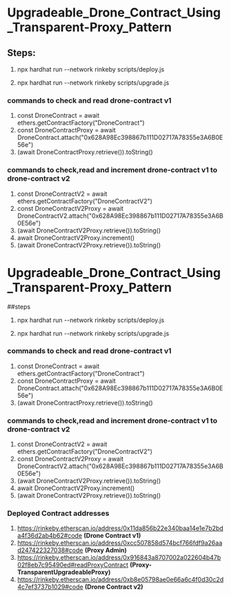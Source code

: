 # Upgradeable_Drone_Contract_Using_Transparent-Proxy_Pattern

## Steps:

1. npx hardhat run --network rinkeby scripts/deploy.js 

2. npx hardhat run --network rinkeby scripts/upgrade.js

### commands to check and read drone-contract v1

1. const DroneContract = await ethers.getContractFactory("DroneContract")
2. const DroneContractProxy = await DroneContract.attach("0x628A98Ec398867b111D02717A78355e3A6B0E56e")
3. (await DroneContractProxy.retrieve()).toString()

### commands to check,read and increment drone-contract v1 to drone-contract v2

1.  const DroneContractV2 = await ethers.getContractFactory("DroneContractV2")
2.  const DroneContractV2Proxy = await DroneContractV2.attach("0x628A98Ec398867b111D02717A78355e3A6B0E56e")
3.  (await DroneContractV2Proxy.retrieve()).toString()
4.  await DroneContractV2Proxy.increment()
5.  (await DroneContractV2Proxy.retrieve()).toString()

# Upgradeable_Drone_Contract_Using_Transparent-Proxy_Pattern

##steps

1. npx hardhat run --network rinkeby scripts/deploy.js 

2. npx hardhat run --network rinkeby scripts/upgrade.js

### commands to check and read drone-contract v1

1. const DroneContract = await ethers.getContractFactory("DroneContract")
2. const DroneContractProxy = await DroneContract.attach("0x628A98Ec398867b111D02717A78355e3A6B0E56e")
3. (await DroneContractProxy.retrieve()).toString()

### commands to check,read and increment drone-contract v1 to drone-contract v2

1.  const DroneContractV2 = await ethers.getContractFactory("DroneContractV2")
2.  const DroneContractV2Proxy = await DroneContractV2.attach("0x628A98Ec398867b111D02717A78355e3A6B0E56e")
3.  (await DroneContractV2Proxy.retrieve()).toString()
4.  await DroneContractV2Proxy.increment()
5.  (await DroneContractV2Proxy.retrieve()).toString()

### Deployed Contract addresses

1. https://rinkeby.etherscan.io/address/0x11da856b22e340baa14e1e7b2bda4f36d2ab4b62#code **(Drone Contract v1)**
2. https://rinkeby.etherscan.io/address/0xcc507858d574bcf766fdf9a26aad247422327038#code **(Proxy Admin)**
3. https://rinkeby.etherscan.io/address/0x916843a8707002a022604b47b02f8eb7c95490ed#readProxyContract **(Proxy-TransparentUpgradeableProxy)**
4. https://rinkeby.etherscan.io/address/0xb8e05798ae0e66a6c4f0d30c2d4c7ef3737b1029#code **(Drone Contract v2)**




